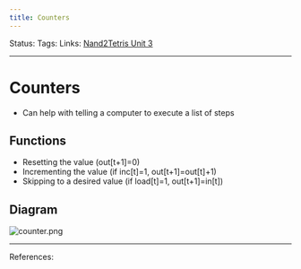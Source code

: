 ```yaml
---
title: Counters
---
```

Status:
Tags:
Links: [Nand2Tetris Unit 3](out/nand2tetris-unit-3.md)
___
# Counters
- Can help with telling a computer to execute a list of steps
## Functions
- Resetting the value (out[t+1]=0)
- Incrementing the value (if inc[t]=1, out[t+1]=out[t]+1)
- Skipping to a desired value (if load[t]=1, out[t+1]=in[t])
## Diagram
![counter.png](None)
___
References: